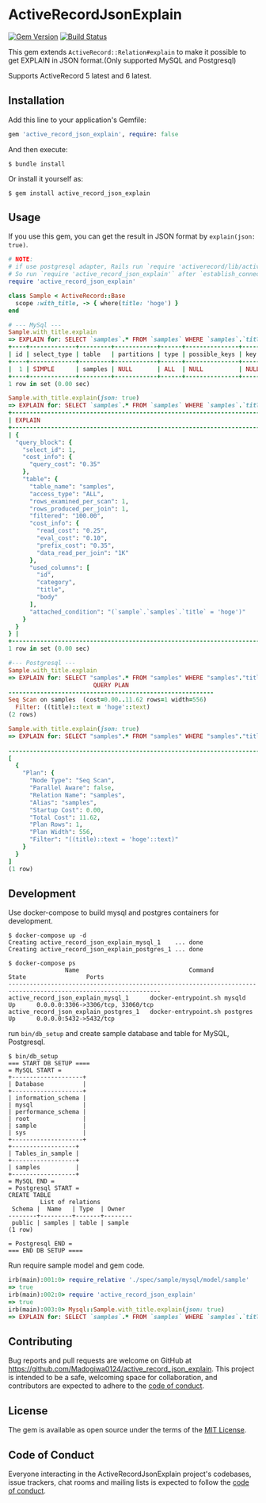 # ActiveRecordJsonExplain
[![Gem Version](https://badge.fury.io/rb/active_record_json_explain.svg)](https://badge.fury.io/rb/active_record_json_explain)
[![Build Status](https://travis-ci.com/Madogiwa0124/active_record_json_explain.svg?branch=master)](https://travis-ci.com/Madogiwa0124/active_record_json_explain)

This gem extends `ActiveRecord::Relation#explain` to make it possible to get EXPLAIN in JSON format.(Only supported MySQL and Postgresql)

Supports ActiveRecord 5 latest and 6 latest.

## Installation

Add this line to your application's Gemfile:

```ruby
gem 'active_record_json_explain', require: false
```

And then execute:

    $ bundle install

Or install it yourself as:

    $ gem install active_record_json_explain

## Usage

If you use this gem, you can get the result in JSON format by `explain(json: true)`.

``` ruby
# NOTE:
# if use postgresql adapter, Rails run `require 'activerecord/lib/active_record/connection_adapters/postgresql/database_statement'` when establish_connection runs.
# So run `require 'active_record_json_explain'` after `establish_connection`.
require 'active_record_json_explain'

class Sample < ActiveRecord::Base
  scope :with_title, -> { where(title: 'hoge') }
end

# --- MySql ---
Sample.with_title.explain
=> EXPLAIN for: SELECT `samples`.* FROM `samples` WHERE `samples`.`title` = 'hoge'
+----+-------------+---------+------------+------+---------------+------+---------+------+------+----------+-------------+
| id | select_type | table   | partitions | type | possible_keys | key  | key_len | ref  | rows | filtered | Extra       |
+----+-------------+---------+------------+------+---------------+------+---------+------+------+----------+-------------+
|  1 | SIMPLE      | samples | NULL       | ALL  | NULL          | NULL | NULL    | NULL |    1 |    100.0 | Using where |
+----+-------------+---------+------------+------+---------------+------+---------+------+------+----------+-------------+
1 row in set (0.00 sec)

Sample.with_title.explain(json: true)
=> EXPLAIN for: SELECT `samples`.* FROM `samples` WHERE `samples`.`title` = 'hoge'
+------------------------------------------------------------------------------------------------------------------------------------------------------------------------------------------------------------------------------------------------------------------------------------------------------------------------------------------------------------------------------------------------------------------------------------------------------------------------------------------------------------------------------------------------------------------------------------------------------------------------+
| EXPLAIN                                                                                                                                                                                                                                                                                                                                                                                                                                                                                                                                                                                                                |
+------------------------------------------------------------------------------------------------------------------------------------------------------------------------------------------------------------------------------------------------------------------------------------------------------------------------------------------------------------------------------------------------------------------------------------------------------------------------------------------------------------------------------------------------------------------------------------------------------------------------+
| {
  "query_block": {
    "select_id": 1,
    "cost_info": {
      "query_cost": "0.35"
    },
    "table": {
      "table_name": "samples",
      "access_type": "ALL",
      "rows_examined_per_scan": 1,
      "rows_produced_per_join": 1,
      "filtered": "100.00",
      "cost_info": {
        "read_cost": "0.25",
        "eval_cost": "0.10",
        "prefix_cost": "0.35",
        "data_read_per_join": "1K"
      },
      "used_columns": [
        "id",
        "category",
        "title",
        "body"
      ],
      "attached_condition": "(`sample`.`samples`.`title` = 'hoge')"
    }
  }
} |
+------------------------------------------------------------------------------------------------------------------------------------------------------------------------------------------------------------------------------------------------------------------------------------------------------------------------------------------------------------------------------------------------------------------------------------------------------------------------------------------------------------------------------------------------------------------------------------------------------------------------+
1 row in set (0.00 sec)

#--- Postgresql ---
Sample.with_title.explain
=> EXPLAIN for: SELECT "samples".* FROM "samples" WHERE "samples"."title" = $1 [["title", "hoge"]]
                        QUERY PLAN
----------------------------------------------------------
Seq Scan on samples  (cost=0.00..11.62 rows=1 width=556)
  Filter: ((title)::text = 'hoge'::text)
(2 rows)

Sample.with_title.explain(json: true)
=> EXPLAIN for: SELECT "samples".* FROM "samples" WHERE "samples"."title" = $1 [["title", "hoge"]]
                                                                                                                                                    QUERY PLAN
------------------------------------------------------------------------------------------------------------------------------------------------------------------------------------------------------------------------------------------------------------------------------------------------------------------
[
  {
    "Plan": {
      "Node Type": "Seq Scan",
      "Parallel Aware": false,
      "Relation Name": "samples",
      "Alias": "samples",
      "Startup Cost": 0.00,
      "Total Cost": 11.62,
      "Plan Rows": 1,
      "Plan Width": 556,
      "Filter": "((title)::text = 'hoge'::text)"
    }
  }
]
(1 row)
```

## Development

Use docker-compose to build mysql and postgres containers for development.

```
$ docker-compose up -d
Creating active_record_json_explain_mysql_1    ... done
Creating active_record_json_explain_postgres_1 ... done

$ docker-compose ps
                Name                               Command              State                 Ports
-----------------------------------------------------------------------------------------------------------------
active_record_json_explain_mysql_1      docker-entrypoint.sh mysqld     Up      0.0.0.0:3306->3306/tcp, 33060/tcp
active_record_json_explain_postgres_1   docker-entrypoint.sh postgres   Up      0.0.0.0:5432->5432/tcp
```

run `bin/db_setup` and create sample database and table for MySQL, Postgresql.

```
$ bin/db_setup
=== START DB SETUP ====
= MySQL START =
+--------------------+
| Database           |
+--------------------+
| information_schema |
| mysql              |
| performance_schema |
| root               |
| sample             |
| sys                |
+--------------------+
+------------------+
| Tables_in_sample |
+------------------+
| samples          |
+------------------+
= MySQL END =
= Postgresql START =
CREATE TABLE
         List of relations
 Schema |  Name   | Type  | Owner
--------+---------+-------+--------
 public | samples | table | sample
(1 row)

= Postgresql END =
=== END DB SETUP ====
```

Run require sample model and gem code.

``` ruby
irb(main):001:0> require_relative './spec/sample/mysql/model/sample'
=> true
irb(main):002:0> require 'active_record_json_explain'
=> true
irb(main):003:0> Mysql::Sample.with_title.explain(json: true)
=> EXPLAIN for: SELECT `samples`.* FROM `samples` WHERE `samples`.`title` = 'hoge'
```

## Contributing

Bug reports and pull requests are welcome on GitHub at https://github.com/Madogiwa0124/active_record_json_explain. This project is intended to be a safe, welcoming space for collaboration, and contributors are expected to adhere to the [code of conduct](https://github.com/Madogiwa0124/active_record_json_explain/blob/master/CODE_OF_CONDUCT.md).


## License

The gem is available as open source under the terms of the [MIT License](https://opensource.org/licenses/MIT).

## Code of Conduct

Everyone interacting in the ActiveRecordJsonExplain project's codebases, issue trackers, chat rooms and mailing lists is expected to follow the [code of conduct](https://github.com/Madogiwa0124/active_record_json_explain/blob/master/CODE_OF_CONDUCT.md).
